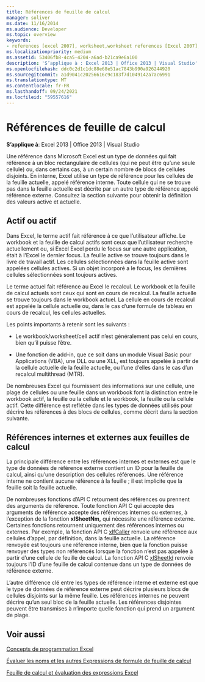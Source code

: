 ```yaml
---
title: Références de feuille de calcul
manager: soliver
ms.date: 11/16/2014
ms.audience: Developer
ms.topic: overview
keywords:
- references [excel 2007], worksheet,worksheet references [Excel 2007],external worksheet references [Excel 2007],active worksheet [Excel 2007],current worksheet [Excel 2007],internal worksheet references [Excel 2007]
ms.localizationpriority: medium
ms.assetid: 53406fb8-4ca5-4204-a6ad-b21ca9e6a100
description: 'S’applique à : Excel 2013 | Office 2013 | Visual Studio'
ms.openlocfilehash: ddc0c2d1c1dc88e68e51ac7843b990a926244920
ms.sourcegitcommit: a1d9041c20256616c9c183f7d1049142a7ac6991
ms.translationtype: MT
ms.contentlocale: fr-FR
ms.lasthandoff: 09/24/2021
ms.locfileid: "59557616"
---
```

# <a name="worksheet-references"></a>Références de feuille de calcul

 **S’applique à**: Excel 2013 | Office 2013 | Visual Studio 
  
Une référence dans Microsoft Excel est un type de données qui fait référence à un bloc rectangulaire de cellules (qui ne peut être qu’une seule cellule) ou, dans certains cas, à un certain nombre de blocs de cellules disjoints. En interne, Excel utilise un type de référence pour les cellules de la feuille actuelle, appelé référence interne. Toute cellule qui ne se trouve pas dans la feuille actuelle est décrite par un autre type de référence appelé référence externe. Consultez la section suivante pour obtenir la définition des valeurs active et actuelle.
  
## <a name="active-vs-current"></a>Actif ou actif

Dans Excel, le terme actif fait référence à ce que l’utilisateur affiche. Le workbook et la feuille de calcul actifs sont ceux que l’utilisateur recherche actuellement ou, si Excel Excel perdu le focus sur une autre application, était à l’Excel le dernier focus. La feuille active se trouve toujours dans le livre de travail actif. Les cellules sélectionnées dans la feuille active sont appelées cellules actives. Si un objet incorporé a le focus, les dernières cellules sélectionnées sont toujours actives. 
  
Le terme actuel fait référence au Excel le recalcul. Le workbook et la feuille de calcul actuels sont ceux qui sont en cours de recalcul. La feuille actuelle se trouve toujours dans le workbook actuel. La cellule en cours de recalcul est appelée la cellule actuelle ou, dans le cas d’une formule de tableau en cours de recalcul, les cellules actuelles. 
  
Les points importants à retenir sont les suivants :
  
- Le workbook/worksheet/cell actif n’est généralement pas celui en cours, bien qu’il puisse l’être.
    
- Une fonction de add-in, que ce soit dans un module Visual Basic pour Applications (VBA), une DLL ou une XLL, est toujours appelée à partir de la cellule actuelle de la feuille actuelle, ou l’une d’elles dans le cas d’un recalcul multithread (MTR).
    
De nombreuses Excel qui fournissent des informations sur une cellule, une plage de cellules ou une feuille dans un workbook font la distinction entre le workbook actif, la feuille ou la cellule et le workbook, la feuille ou la cellule actif. Cette différence est reflétée dans les types de données utilisés pour décrire les références à des blocs de cellules, comme décrit dans la section suivante.
  
## <a name="internal-and-external-worksheet-references"></a>Références internes et externes aux feuilles de calcul

La principale différence entre les références internes et externes est que le type de données de référence externe contient un ID pour la feuille de calcul, ainsi qu’une description des cellules référencés. Une référence interne ne contient aucune référence à la feuille ; il est implicite que la feuille soit la feuille actuelle. 
  
De nombreuses fonctions d’API C retournent des références ou prennent des arguments de référence. Toute fonction API C qui accepte des arguments de référence accepte des références internes ou externes, à l’exception de la fonction **xlSheetNm,** qui nécessite une référence externe. Certaines fonctions retournent uniquement des références internes ou externes. Par exemple, la fonction API C [xlfCaller](xlfcaller.md) renvoie une référence aux cellules d’appel, par définition, dans la feuille actuelle. La référence renvoyée est toujours une référence interne, bien que la fonction puisse renvoyer des types non référencés lorsque la fonction n’est pas appelée à partir d’une cellule de feuille de calcul. La fonction API C [xlSheetId](xlsheetid.md) renvoie toujours l’ID d’une feuille de calcul contenue dans un type de données de référence externe. 
  
L’autre différence clé entre les types de référence interne et externe est que le type de données de référence externe peut décrire plusieurs blocs de cellules disjoints sur la même feuille. Les références internes ne peuvent décrire qu’un seul bloc de la feuille actuelle. Les références disjointes peuvent être transmises à n’importe quelle fonction qui prend un argument de plage.
  
## <a name="see-also"></a>Voir aussi



[Concepts de programmation Excel](excel-programming-concepts.md)
  
[Évaluer les noms et les autres Expressions de formule de feuille de calcul](evaluating-names-and-other-worksheet-formula-expressions.md)
  
[Feuille de calcul et évaluation des expressions Excel](excel-worksheet-and-expression-evaluation.md)

